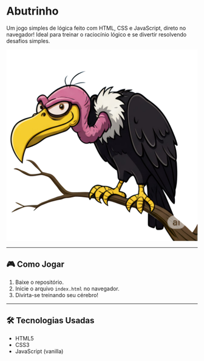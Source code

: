 # Abutrinho

Um jogo simples de lógica feito com HTML, CSS e JavaScript, direto no navegador! Ideal para treinar o raciocínio lógico e se divertir resolvendo desafios simples.

![preview](./imagens/padrao.png)

---

## 🎮 Como Jogar

1. Baixe o repositório.
2. Inicie o arquivo `index.html` no navegador.
3. Divirta-se treinando seu cérebro!

---

## 🛠️ Tecnologias Usadas

- HTML5
- CSS3
- JavaScript (vanilla)